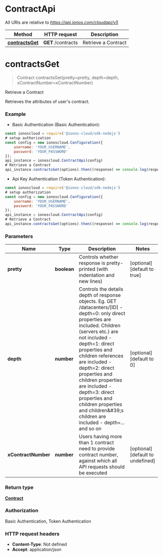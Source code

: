 # ContractApi

All URIs are relative to *https://api.ionos.com/cloudapi/v5*

| Method | HTTP request | Description |
| ------------- | ------------- | ------------- |
| [**contractsGet**](ContractApi.md#contractsGet) | **GET** /contracts | Retrieve a Contract |


# **contractsGet**
> Contract contractsGet(pretty=pretty, depth=depth, xContractNumber=xContractNumber)

Retrieve a Contract

Retrieves the attributes of user\'s contract.

### Example

* Basic Authentication (Basic Authentication):
```javascript
const ionoscloud = require('@ionos-cloud/sdk-nodejs')
# setup authorization
const config = new ionoscloud.Configuration({
    username: 'YOUR_USERNAME',
    password: 'YOUR_PASSWORD'
});
api_instance = ionoscloud.ContractApi(config)
# Retrieve a Contract
api_instance.contractsGet(options).then((response) => console.log(response));
```

* Api Key Authentication (Token Authentication):
```javascript
const ionoscloud = require('@ionos-cloud/sdk-nodejs')
# setup authorization
const config = new ionoscloud.Configuration({
    username: 'YOUR_USERNAME',
    password: 'YOUR_PASSWORD'
});
api_instance = ionoscloud.ContractApi(config)
# Retrieve a Contract
api_instance.contractsGet(options).then((response) => console.log(response));
```

### Parameters

| Name | Type | Description  | Notes |
| ------------- | ------------- | ------------- | ------------- |
| **pretty** | **boolean**| Controls whether response is pretty-printed (with indentation and new lines) | [optional] [default to true] |
| **depth** | **number**| Controls the details depth of response objects.  Eg. GET /datacenters/[ID]  - depth&#x3D;0: only direct properties are included. Children (servers etc.) are not included  - depth&#x3D;1: direct properties and children references are included  - depth&#x3D;2: direct properties and children properties are included  - depth&#x3D;3: direct properties and children properties and children\&#39;s children are included  - depth&#x3D;... and so on | [optional] [default to 0] |
| **xContractNumber** | **number**| Users having more than 1 contract need to provide contract number, against which all API requests should be executed | [optional] [default to undefined] |

### Return type

[**Contract**](../models/Contract.md)

### Authorization

Basic Authentication, Token Authentication

### HTTP request headers

 - **Content-Type**: Not defined
 - **Accept**: application/json

